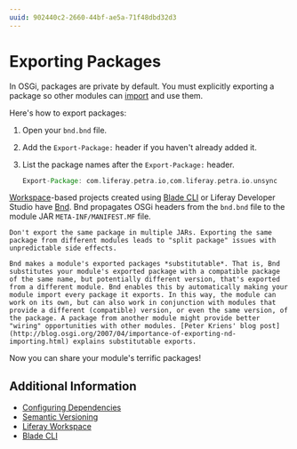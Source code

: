 ```yaml
---
uuid: 902440c2-2660-44bf-ae5a-71f48dbd32d3
---
```

# Exporting Packages

In OSGi, packages are private by default. You must explicitly exporting a package so other modules can [import](./importing-packages.md) and use them.

Here's how to export packages:

1. Open your `bnd.bnd` file.

1. Add the `Export-Package:` header if you haven't already added it.

1. List the package names after the `Export-Package:` header.

    ```groovy
    Export-Package: com.liferay.petra.io,com.liferay.petra.io.unsync
    ```

[Workspace](../../building-applications/tooling/liferay-workspace/what-is-liferay-workspace.md)-based projects created using [Blade CLI](../../building-applications/tooling/blade-cli/generating-projects-with-blade-cli.md) or Liferay Developer Studio have [Bnd](http://bnd.bndtools.org/). Bnd propagates OSGi headers from the `bnd.bnd` file to the module JAR `META-INF/MANIFEST.MF` file.

```{important}
Don't export the same package in multiple JARs. Exporting the same package from different modules leads to "split package" issues with unpredictable side effects.
```

```{note}
Bnd makes a module's exported packages *substitutable*. That is, Bnd substitutes your module's exported package with a compatible package of the same name, but potentially different version, that's exported from a different module. Bnd enables this by automatically making your module import every package it exports. In this way, the module can work on its own, but can also work in conjunction with modules that provide a different (compatible) version, or even the same version, of the package. A package from another module might provide better "wiring" opportunities with other modules. [Peter Kriens' blog post](http://blog.osgi.org/2007/04/importance-of-exporting-nd-importing.html) explains substitutable exports.
```

Now you can share your module's terrific packages!

## Additional Information

* [Configuring Dependencies](./configuring-dependencies.md)
* [Semantic Versioning](./semantic-versioning.md)
* [Liferay Workspace](../../building-applications/tooling/liferay-workspace/what-is-liferay-workspace.md)
* [Blade CLI](../../building-applications/tooling/blade-cli/generating-projects-with-blade-cli.md)
